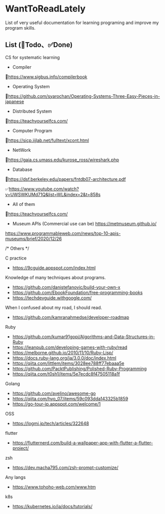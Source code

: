 # WantToReadLately
List of very useful documentation for learning programing and improve my program skills.

## List (🔵Todo、✅Done)
CS for systematic learning
- Compiler

🔵https://www.sigbus.info/compilerbook

- Operating System

🔵https://github.com/syarochan/Operating-Systems-Three-Easy-Pieces-in-japanese

- Distributed System

🔵https://teachyourselfcs.com/

- Computer Program

🔵https://sicp.iijlab.net/fulltext/xcont.html

- NetWork

🔵https://gaia.cs.umass.edu/kurose_ross/wireshark.php

- Database

🔵https://dsf.berkeley.edu/papers/fntdb07-architecture.pdf

✅https://www.youtube.com/watch?v=UWSWKUMd71Q&list=WL&index=2&t=858s

- All of them

🔵https://teachyourselfcs.com/

- Museum APIs (Commercial use can be)
https://metmuseum.github.io/

https://www.programmableweb.com/news/top-10-apis-museums/brief/2020/12/26


/* Others */

C practice
- https://9cguide.appspot.com/index.html

Knowledge of many techniques about programs.
- https://github.com/danistefanovic/build-your-own-x
- https://github.com/EbookFoundation/free-programming-books
- https://techdevguide.withgoogle.com/

When I confused about my road, I should read.
- https://github.com/kamranahmedse/developer-roadmap

Ruby
- https://github.com/kumar91gopi/Algorithms-and-Data-Structures-in-Ruby
- https://leanpub.com/developing-games-with-ruby/read
- https://melborne.github.io/2010/11/10/Ruby-Lisp/
- https://docs.ruby-lang.org/ja/3.0.0/doc/index.html
- https://qiita.com/littlem/items/3028ee788ff77ebaaa5e
- https://github.com/PacktPublishing/Polished-Ruby-Programming
- https://qiita.com/t0sh1/items/5e7ecdc8f47505118a1f

Golang
- https://github.com/avelino/awesome-go
- https://qiita.com/hyo_07/items/59c093dda143325b1859
- https://go-tour-jp.appspot.com/welcome/1

OSS
- https://logmi.jp/tech/articles/322648

flutter
- https://flutternerd.com/build-a-wallpaper-app-with-flutter-a-flutter-project/

zsh
- https://dev.macha795.com/zsh-prompt-customize/

Any langs
- https://www.tohoho-web.com/www.htm

k8s
- https://kubernetes.io/ja/docs/tutorials/
